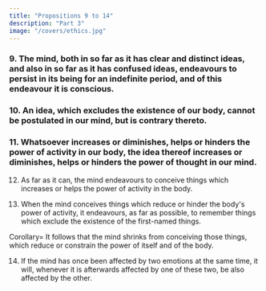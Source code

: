 ```yaml
---
title: "Propositions 9 to 14"
description: "Part 3"
image: "/covers/ethics.jpg"
---
```



### 9. The mind, both in so far as it has clear and distinct ideas, and also in so far as it has confused ideas, endeavours to persist in its being for an indefinite period, and of this endeavour it is conscious.

<!-- Proof=  The essence of the mind is constituted by adequate and inadequate ideas (3.3), therefore (3.7), both in so far as it possesses the former, and in so far as it possesses the latter, it endeavours to persist in its own being, and that for an indefinite time (3.8).

Now as the mind (2.23) is necessarily conscious of itself through the ideas of the modifications of the body, the mind is therefore (3.7) conscious of its own endeavour.
Note=  This endeavour, when referred solely to the mind, is called will.

When referred to the mind and body in conjunction it is called appetite; it is, in fact, nothing else but man's essence, from the nature of which necessarily follow all those results which tend to its preservation; and
which man has thus been determined to perform.
Further, between appetite and desire there is no difference, except that the term desire is generally applied to men, in so far as they are conscious of their appetite, and may accordingly be thus defined= 
Desire is appetite with consciousness thereof.
It is thus plain from what has been said, that in no case do we strive for, wish for, long for, or desire anything, because we deem it to be good, but on the other hand we deem a thing to be good, because we strive for it, wish for it, long for it, or desire it.
 -->

### 10. An idea, which excludes the existence of our body, cannot be postulated in our mind, but is contrary thereto.

<!-- Proof=  Whatsoever can destroy our body, cannot be postulated therein (3.5).

Therefore neither can the idea of such a thing occur in God, in so far as he has the idea of our body (2.9. Coroll.).
That is (2.11, 2.13), the idea of that thing cannot be postulated as in our mind, but contrariwise, since (2.11, 2.13) the first element, that constitutes the essence of the mind, is the idea of the human body as actually existing, it follows that the first and chief endeavour of our mind is the endeavour to affirm the existence of our body= 
Thus, an idea, which negatives the existence of our body, is contrary to our mind, etc. Q.E.D.
 -->

### 11. Whatsoever increases or diminishes, helps or hinders the power of activity in our body, the idea thereof increases or diminishes, helps or hinders the power of thought in our mind. 

<!-- Proof=  This proposition is evident from 2.7. or from 2.14. Note=  Thus we see, that the mind can undergo many changes, and can pass sometimes to a state of greater perfection, sometimes to a state of lesser perfection.
These passive states of transition explain to us the emotions of pleasure and pain.
Pleasure signifies a passive state wherein the mind passes to a greater perfection.
I shall call pleasure, in reference to the body and mind together, as stimulation or merriment.
Pain signifies a passive state wherein the mind passes to a lesser perfection.
I shall call pain as suffering or melancholy.
We must remember that stimulation and suffering are attributed to man, when one part of his nature is more affected than the rest, merriment and melancholy, when all parts are alike affected.
I have explained desire in the note to Prop. 9 of this part.
Beyond these three, I recognize no other primary emotion.
I will show that all other emotions arise from these three.
But, before I go further, I should like here to explain at greater length Prop. 10 of this part, in order that we may clearly understand how one idea is contrary to another.
In the note to 2.17 we showed that the idea, which constitutes the essence of mind, involves the existence of body, so long as the body itself exists.
It follows from what we pointed out in the Corollary to 2.8, that our mind's present existence depends solely on the fact that the mind involves the body's actual existence.
Lastly, we showed (2.17, 2.18, and note) that the mind's power in imagining and remembering things, also depends on the fact, that it involves the body's actual existence.
It follows, that the mind's present existence and its power of imagining are removed, as soon as the mind ceases to affirm the body's present existence.
The cause why the mind ceases to affirm the body's existence cannot be the mind itself (3. 4), nor again the fact that the body ceases to exist.
For (by 2.6) the cause, why the mind affirms the existence of the body, is not that the body began to exist.
Therefore, for the same reason, it does not cease to affirm the body's existence, because the body ceases to exist.
But (2.17) this result follows from another idea, which excludes the body's present existence and, consequently, of our mind, and which is therefore contrary to the idea constituting the essence of our mind.
 -->

12. As far as it can, the mind endeavours to conceive things which increases or helps the power of activity in the body. 

<!-- Proof=  So long as the human body is affected in a mode, which involves the nature of any external body, the human mind will regard that external body as present (2.17).
Consequently (2.7), so long as the human mind regards an external body as present, that is (2.17. note), conceives it, the human body is affected in a mode, which involves the nature of the said external body.
Thus, so long as the mind conceives things, which increase or help the power of activity in our body, the body is affected in modes which increase or help its power of activity (3. Post. 1).
Consequently, (3.11) the mind's power of thinking is for that period increased or helped.
Thus (3.6., 3.9) the mind, as far as it can, endeavours to imagine such things. Q.E.D.
 -->

13. When the mind conceives things which reduce or hinder the body's power of activity, it endeavours, as far as possible, to remember things which exclude the existence of the first-named things. 

<!-- Proof=  So long as the mind conceives anything of the kind alluded to, the power of the mind and body is reducedc or constrained (cf. 3. 12. Proof).
Nevertheless, it will continue to conceive it, until the mind conceives something else, which excludes the present existence thereof (2.17).
That is, the power of the mind and of the body is reduced or constrained, until the mind conceives something else, which excludes the existence of the former thing conceived.
Therefore, the mind (3.9), as far as it can, will endeavour to conceive or remember the latter. Q.E.D. -->

Corollary=  It follows that the mind shrinks from conceiving those things, which reduce or constrain the power of itself and of the body. 

<!-- Note=  From what has been said we may clearly understand the nature of Love and Hate.
Love is nothing but pleasure accompanied by the idea of an external cause.
Hate is nothing but pain accompanied by the idea of an external cause.
We further see, that he who loves necessarily endeavours to have, and to keep present to him, the object of his love.
While he who hates endeavours to remove and destroy the object of his hatred.
But I will treat of these matters at more length hereafter. -->

14. If the mind has once been affected by two emotions at the same time, it will, whenever it is afterwards affected by one of these two, be also affected by the other.

<!-- Proof=  If the human body has once been affected by two bodies at once, whenever afterwards the mind conceives one of them, it will straightway remember the other also (2.18).
But the mind's conceptions indicate rather the emotions of our body than the nature of external bodies (2.16. Coroll. 2).
Therefore, if the body, and consequently the mind (3. Def. 3) has been once affected by two emotions at the same time, it will, whenever it is afterwards affected by one of the two, be also affected by the other.
 -->

